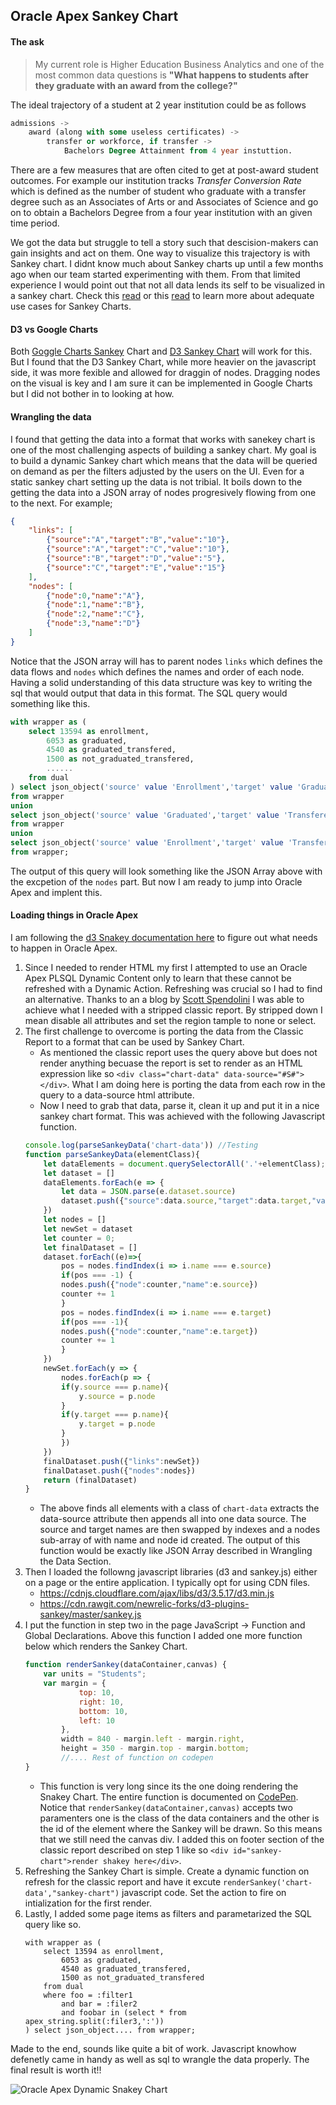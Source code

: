 ## Oracle Apex Sankey Chart

#### The ask 
> My current role is Higher Education Business Analytics and one of the most common data questions is **"What happens to students after they graduate with an award from the college?"** 

The ideal trajectory of a student at 2 year institution could be as follows

```sql
admissions -> 
    award (along with some useless certificates) -> 
        transfer or workforce, if transfer -> 
            Bachelors Degree Attainment from 4 year instuttion. 
``` 
There are a few measures that are often cited to get at post-award student outcomes. For example our institution tracks *Transfer Conversion Rate* which is defined as the number of student who graduate with a transfer degree such as an Associates of Arts or and Associates of Science and go on to obtain a Bachelors Degree from a four year institution with an given time period.  

We got the data but struggle to tell a story such that descision-makers can gain insights and act on them. One way to visualize this trajectory is with Sankey chart. I didnt know much about Sankey charts up until a few months ago when our team started experimenting with them. From that limited experience I would point out that not all data lends its self to be visualized in a sankey chart. Check this [read](https://www.data-to-viz.com/graph/sankey.html) or this [read](https://towardsdatascience.com/the-what-why-and-how-of-sankey-diagrams-430cbd4980b5) to learn more about adequate use cases for Sankey Charts. 

#### D3 vs Google Charts

Both [Goggle Charts Sankey](https://developers.google.com/chart/interactive/docs/gallery/sankey) Chart and [D3 Sankey Chart](https://bl.ocks.org/d3noob/5028304) will work for this. But I found that the D3 Sankey Chart, while more heavier on the javascript side, it was more fexible and allowed for draggin of nodes. Dragging nodes on the visual is key and I am sure it can be implemented in Google Charts but I did not bother in to looking at how. 

#### Wrangling the data

I found that getting the data into a format that works with sanekey chart is one of the most challenging aspects of building a sankey chart. My goal is to build a dynamic Sankey chart which means that the data will be queried on demand as per the filters adjusted by the users on the UI. Even for a static sankey chart setting up the data is not tribial. It boils down to the getting the data into a JSON array of nodes progresively flowing from one to the next. For example;

```json
{
    "links": [
        {"source":"A","target":"B","value":"10"},
        {"source":"A","target":"C","value":"10"},
        {"source":"B","target":"D","value":"5"},
        {"source":"C","target":"E","value":"15"}
    ],
    "nodes": [
        {"node":0,"name":"A"},
        {"node":1,"name":"B"},
        {"node":2,"name":"C"},
        {"node":3,"name":"D"}
    ]
}
```
Notice that the JSON array will has to parent nodes `links` which defines the data flows and `nodes` which defines the names and order of each node. Having a solid understanding of this data structure was key to writing the sql that would output that data in this format. The SQL query would something like this. 

```sql
with wrapper as (
    select 13594 as enrollment,
        6053 as graduated,
        4540 as graduated_transfered,
        1500 as not_graduated_transfered,
        ......
    from dual
) select json_object('source' value 'Enrollment','target' value 'Graduated', 'value' value graduated) s
from wrapper
union
select json_object('source' value 'Graduated','target' value 'Transfered', 'value' value graduated_transfered) s
from wrapper
union
select json_object('source' value 'Enrollment','target' value 'Transfered', 'value' value not_graduated_transfered) s
from wrapper;
```
The output of this query will look something like the JSON Array above with the excpetion of the `nodes` part. But now I am ready to jump into Oracle Apex and implent this. 

#### Loading things in Oracle Apex

I am following the [d3 Snakey documentation here](https://bl.ocks.org/d3noob/5028304) to figure out what needs to happen in Oracle Apex. 
1. Since I needed to render HTML my first I attempted to use an Oracle Apex PLSQL Dynamic Content only to learn that these cannot be refreshed with a Dynamic Action. Refreshing was crucial so I had to find an alternative. Thanks to an a blog by [Scott Spendolini](https://spendolini.blogspot.com/2015/11/refreshing-plsql-regions-in-apex.html) I was able to achieve what I needed with a stripped classic report. By stripped down I mean disable all attributes and set the region tample to none or select. 
2. The first challenge to overcome is porting the data from the Classic Report to a format that can be used by Sankey Chart.
    - As mentioned the classic report uses the query above but does not render anything becuase the report is set to render as an HTML expression like so `<div class="chart-data" data-source="#S#"></div>`. What I am doing here is porting the data from each row in the query to a data-source html attribute.
    - Now I need to grab that data, parse it, clean it up and put it in a nice sankey chart format. This was achieved with the following Javascript function. 
    ```javascript
    console.log(parseSankeyData('chart-data')) //Testing
    function parseSankeyData(elementClass){
        let dataElements = document.querySelectorAll('.'+elementClass);
        let dataset = []
        dataElements.forEach(e => {
            let data = JSON.parse(e.dataset.source)
            dataset.push({"source":data.source,"target":data.target,"value":data.value})
        })
        let nodes = []
        let newSet = dataset
        let counter = 0;
        let finalDataset = []
        dataset.forEach((e)=>{
            pos = nodes.findIndex(i => i.name === e.source)
            if(pos === -1) {
            nodes.push({"node":counter,"name":e.source})
            counter += 1
            }
            pos = nodes.findIndex(i => i.name === e.target)
            if(pos === -1){
            nodes.push({"node":counter,"name":e.target})
            counter += 1
            }
        })
        newSet.forEach(y => {
            nodes.forEach(p => {
            if(y.source === p.name){
                y.source = p.node
            }
            if(y.target === p.name){
                y.target = p.node
            }
            })
        })
        finalDataset.push({"links":newSet})
        finalDataset.push({"nodes":nodes})
        return (finalDataset)
    }
    ```
    - The above finds all elements with a class of `chart-data` extracts the data-source attribute then appends all into one data source. The source and target names are then swapped by indexes and a nodes sub-array of with name and node id created. The output of this function would be exactly like JSON Array described in Wrangling the Data Section. 
3. Then I loaded the followng javascript libraries (d3 and sankey.js) either on a page or the entire application. I typically opt for using CDN files. 
    - https://cdnjs.cloudflare.com/ajax/libs/d3/3.5.17/d3.min.js
    - https://cdn.rawgit.com/newrelic-forks/d3-plugins-sankey/master/sankey.js
4. I put the function in step two in the page JavaScript -> Function and Global Declarations. Above this function I added one more function below which renders the Sankey Chart.
    ```javascript
    function renderSankey(dataContainer,canvas) {
        var units = "Students";
        var margin = {
                top: 10,
                right: 10,
                bottom: 10,
                left: 10
            },
            width = 840 - margin.left - margin.right,
            height = 350 - margin.top - margin.bottom;
            //.... Rest of function on codepen
    }
    ```
    - This function is very long since its the one doing rendering the Snakey Chart. The entire function is documented on [CodePen](https://codepen.io/leonelnieto/pen/QWGKxwq?editors=1010). Notice that `renderSankey(dataContainer,canvas)` accepts two paramenters one is the class of the data containers and the other is the id of the element where the Sankey will be drawn. So this means that we still need the canvas div. I added this on footer section of the classic report described on step 1 like so `<div id="sankey-chart">render shakey here</div>`. 
5. Refreshing the Sankey Chart is simple. Create a dynamic function on refresh for the classic report and have it excute `renderSankey('chart-data',"sankey-chart")` javascript code. Set the action to fire on intialization for the first render. 
6. Lastly, I added some page items as filters and parametarized the SQL query like so. 
    ```plsql
    with wrapper as (
        select 13594 as enrollment,
            6053 as graduated,
            4540 as graduated_transfered,
            1500 as not_graduated_transfered
        from dual
        where foo = :filter1
            and bar = :filer2
            and foobar in (select * from apex_string.split(:filer3,':'))
    ) select json_object.... from wrapper;
    ```
Made to the end, sounds like quite a bit of work. Javascript knowhow defenetly came in handy as well as sql to wrangle the data properly. The final result is worth it!! 

![Oracle Apex Dynamic Snakey Chart](https://leonieto.website/img/Sankey-Chart-In-Oracle-Apex.gif)




